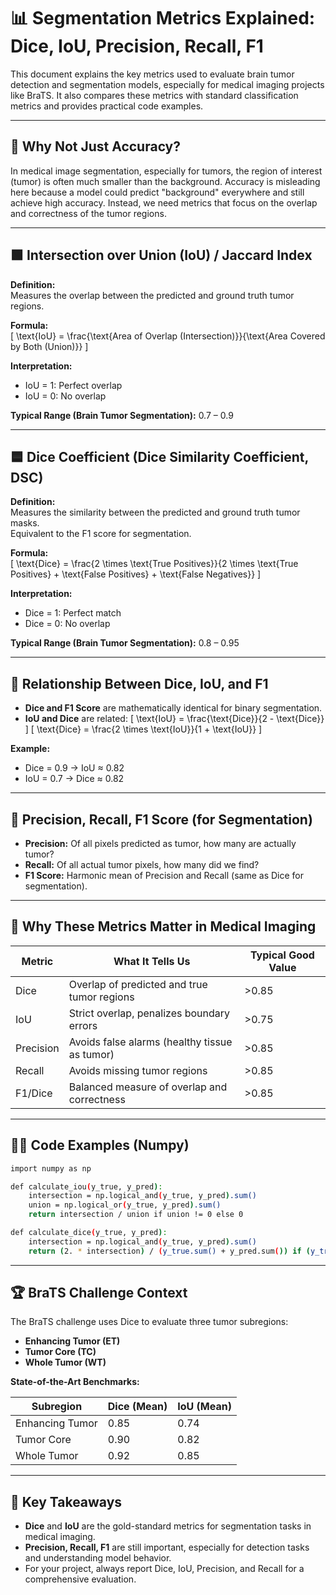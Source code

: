 # 📊 Segmentation Metrics Explained: Dice, IoU, Precision, Recall, F1

This document explains the key metrics used to evaluate brain tumor detection and segmentation models, especially for medical imaging projects like BraTS. It also compares these metrics with standard classification metrics and provides practical code examples.

---

## 🚦 Why Not Just Accuracy?

In medical image segmentation, especially for tumors, the region of interest (tumor) is often much smaller than the background. Accuracy is misleading here because a model could predict "background" everywhere and still achieve high accuracy. Instead, we need metrics that focus on the overlap and correctness of the tumor regions.

---

## 🟩 Intersection over Union (IoU) / Jaccard Index

**Definition:**  
Measures the overlap between the predicted and ground truth tumor regions.

**Formula:**  
\[
\text{IoU} = \frac{\text{Area of Overlap (Intersection)}}{\text{Area Covered by Both (Union)}}
\]

**Interpretation:**  
- IoU = 1: Perfect overlap
- IoU = 0: No overlap

**Typical Range (Brain Tumor Segmentation):** 0.7 – 0.9

---

## 🟦 Dice Coefficient (Dice Similarity Coefficient, DSC)

**Definition:**  
Measures the similarity between the predicted and ground truth tumor masks.  
Equivalent to the F1 score for segmentation.

**Formula:**  
\[
\text{Dice} = \frac{2 \times \text{True Positives}}{2 \times \text{True Positives} + \text{False Positives} + \text{False Negatives}}
\]

**Interpretation:**  
- Dice = 1: Perfect match
- Dice = 0: No overlap

**Typical Range (Brain Tumor Segmentation):** 0.8 – 0.95

---

## 🔁 Relationship Between Dice, IoU, and F1

- **Dice and F1 Score** are mathematically identical for binary segmentation.
- **IoU and Dice** are related:
  \[
  \text{IoU} = \frac{\text{Dice}}{2 - \text{Dice}}
  \]
  \[
  \text{Dice} = \frac{2 \times \text{IoU}}{1 + \text{IoU}}
  \]

**Example:**  
- Dice = 0.9 → IoU ≈ 0.82  
- IoU = 0.7 → Dice ≈ 0.82

---

## 🧮 Precision, Recall, F1 Score (for Segmentation)

- **Precision:** Of all pixels predicted as tumor, how many are actually tumor?
- **Recall:** Of all actual tumor pixels, how many did we find?
- **F1 Score:** Harmonic mean of Precision and Recall (same as Dice for segmentation).

---

## 🏥 Why These Metrics Matter in Medical Imaging

| Metric     | What It Tells Us                                    | Typical Good Value |
|------------|-----------------------------------------------------|-------------------|
| Dice       | Overlap of predicted and true tumor regions         | >0.85             |
| IoU        | Strict overlap, penalizes boundary errors           | >0.75             |
| Precision  | Avoids false alarms (healthy tissue as tumor)       | >0.85             |
| Recall     | Avoids missing tumor regions                        | >0.85             |
| F1/Dice    | Balanced measure of overlap and correctness         | >0.85             |

---

## 🧑‍💻 Code Examples (Numpy)

```bash
import numpy as np

def calculate_iou(y_true, y_pred):
    intersection = np.logical_and(y_true, y_pred).sum()
    union = np.logical_or(y_true, y_pred).sum()
    return intersection / union if union != 0 else 0

def calculate_dice(y_true, y_pred):
    intersection = np.logical_and(y_true, y_pred).sum()
    return (2. * intersection) / (y_true.sum() + y_pred.sum()) if (y_true.sum() + y_pred.sum()) != 0 else 0
```

---

## 🏆 BraTS Challenge Context

The BraTS challenge uses Dice to evaluate three tumor subregions:
- **Enhancing Tumor (ET)**
- **Tumor Core (TC)**
- **Whole Tumor (WT)**

**State-of-the-Art Benchmarks:**

| Subregion       | Dice (Mean) | IoU (Mean) |
|-----------------|-------------|------------|
| Enhancing Tumor | 0.85        | 0.74       |
| Tumor Core      | 0.90        | 0.82       |
| Whole Tumor     | 0.92        | 0.85       |

---

## 📝 Key Takeaways

- **Dice** and **IoU** are the gold-standard metrics for segmentation tasks in medical imaging.
- **Precision, Recall, F1** are still important, especially for detection tasks and understanding model behavior.
- For your project, always report Dice, IoU, Precision, and Recall for a comprehensive evaluation.
